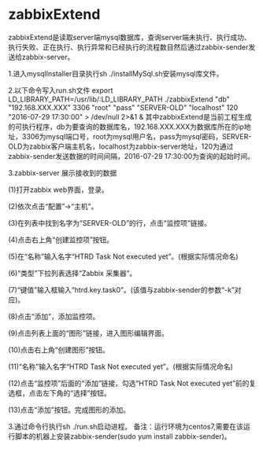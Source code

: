 # zabbixExtend

zabbixExtend是读取server端mysql数据库，查询server端未执行、执行成功、执行失败、正在执行、执行异常和已经执行的流程数目然后通过zabbix-sender发送给zabbix-server。

1.进入mysqlInstaller目录执行sh ./installMySql.sh安装mysql库文件。

2.以下命令写入run.sh文件
export LD_LIBRARY_PATH=/usr/lib/:LD_LIBRARY_PATH
./zabbixExtend "db" "192.168.XXX.XXX" 3306 "root" "pass" "SERVER-OLD" "localhost" 120 "2016-07-29 17:30:00" > /dev/null 2>&1 &
其中zabbixExtend是当前工程生成的可执行程序，db为要查询的数据库名，192.168.XXX.XXX为数据库所在的ip地址，3306为mysql端口号，root为mysql用户名，pass为mysql密码，SERVER-OLD为zabbix客户端主机名，localhost为zabbix-server地址，120为通过zabbix-sender发送数据的时间间隔，2016-07-29 17:30:00为查询的起始时间。

3.zabbix-server 展示接收到的数据

(1)打开zabbix web界面，登录。

(2)依次点击“配置”->“主机”。

(3)在列表中找到名字为“SERVER-OLD”的行，点击“监控项”链接。

(4)点击右上角“创建监控项”按钮。

(5)在“名称”输入名字“HTRD Task Not executed yet”。(根据实际情况命名)

(6)“类型”下拉列表选择“Zabbix 采集器”。

(7)“键值”输入框输入“htrd.key.task0”。(该值与zabbix-sender的参数“-k”对应)。

(8)点击“添加”，添加监控项。

(9)点击列表上面的“图形”链接，进入图形编辑界面。

(10)点击右上角“创建图形”按钮。

(11)“名称”输入名字“HTRD Task Not executed yet”。(根据实际情况命名)

(12)点击“监控项”后面的“添加”链接，勾选“HTRD Task Not executed yet”前的复选框，点击左下角的“选择”按钮。

(13)点击“添加”按钮。完成图形的添加。

3.通过命令行执行sh ./run.sh启动进程。
备注：运行环境为centos7,需要在该运行脚本的机器上安装zabbix-sender(sudo yum install zabbix-sender)。
